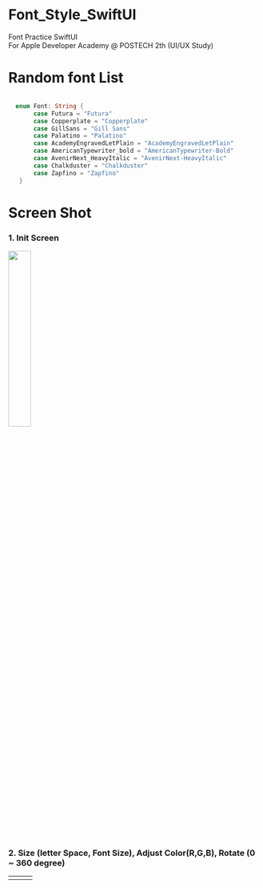 # Font_Style_SwiftUI
Font Practice SwiftUI<br>
For Apple Developer Academy @ POSTECH 2th (UI/UX Study)

# Random font List
 ``` Swift
 
   enum Font: String {
        case Futura = "Futura"
        case Copperplate = "Copperplate"
        case GillSans = "Gill Sans"
        case Palatino = "Palatino"
        case AcademyEngravedLetPlain = "AcademyEngravedLetPlain"
        case AmericanTypewriter_bold = "AmericanTypewriter-Bold"
        case AvenirNext_HeavyItalic = "AvenirNext-HeavyItalic"
        case Chalkduster = "Chalkduster"
        case Zapfino = "Zapfino"
    }
 
  ```
  
  # Screen Shot
  
### 1. Init Screen
<img src="https://user-images.githubusercontent.com/40754281/227763447-fbf514ad-8c9a-4c5c-95dd-deca2cee38b4.png"  width="30%">

### 2. Size (letter Space, Font Size), Adjust Color(R,G,B), Rotate (0 ~ 360 degree)
<table>
  <tr>
    <td><img alt="" src="https://user-images.githubusercontent.com/40754281/227763409-67d77282-4ead-4f2a-aad1-26eec91e6805.png" /></td>
    <td><img alt="" src="https://user-images.githubusercontent.com/40754281/227763740-30c43fee-e3f9-4965-aa12-7a7e9fcca39a.png" /></td>
    <td><img alt="" src="https://user-images.githubusercontent.com/40754281/227763973-b8b64db3-e1c4-4dfc-903a-6e7d184b388f.png" /></td>
  <tr>
</table>

 
